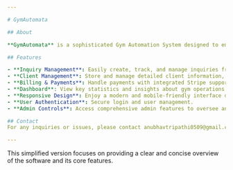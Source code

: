 ```yaml
---

# GymAutomata

## About

**GymAutomata** is a sophisticated Gym Automation System designed to enhance the efficiency of gym management. With a user-friendly interface and powerful backend, GymAutomata simplifies tasks such as managing inquiries, tracking client information, processing payments, and generating insightful reports. Built with React and Flask, it leverages modern technologies to provide a seamless experience for gym administrators.

## Features

- **Inquiry Management**: Easily create, track, and manage inquiries from potential clients.
- **Client Management**: Store and manage detailed client information, including contact details and follow-up schedules.
- **Billing & Payments**: Handle payments with integrated Stripe support for a smooth financial management experience.
- **Dashboard**: View key statistics and insights about gym operations at a glance.
- **Responsive Design**: Enjoy a modern and mobile-friendly interface designed with Tailwind CSS.
- **User Authentication**: Secure login and user management.
- **Admin Controls**: Access comprehensive admin features to oversee and control various aspects of the gym.

## Contact
For any inquiries or issues, please contact anubhavtripathi0509@gmail.com.

---
```


This simplified version focuses on providing a clear and concise overview of the software and its core features.